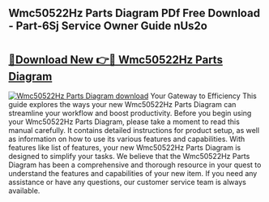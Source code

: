 ## Wmc50522Hz Parts Diagram PDf Free Download - Part-6Sj Service Owner Guide nUs2o

# <h2><a href="http://dfnu4h.blite.top/?on=Wmc50522Hz+Parts+Diagram">🔗Download New 👉🔴 Wmc50522Hz Parts Diagram</a></h2>

[![Wmc50522Hz Parts Diagram download](https://i.imgur.com/lujVjoI.png)](http://dfnu4h.blite.top/?on=Wmc50522Hz+Parts+Diagram)
Your Gateway to Efficiency This guide explores the ways your new Wmc50522Hz Parts Diagram can streamline your workflow and boost productivity. Before you begin using your Wmc50522Hz Parts Diagram, please take a moment to read this manual carefully. It contains detailed instructions for product setup, as well as information on how to use its various features and capabilities. With features like list of features, your new Wmc50522Hz Parts Diagram is designed to simplify your tasks. We believe that the Wmc50522Hz Parts Diagram has been a comprehensive and thorough resource in your quest to understand the features and capabilities of your new item. If you need any assistance or have any questions, our customer service team is always available.

